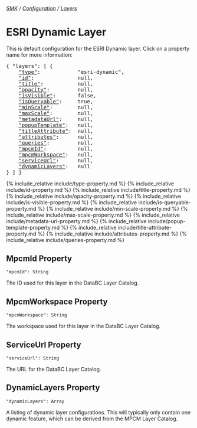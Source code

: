 ###### [SMK](../../..) / [Configuration](..) / [Layers](.)

# ESRI Dynamic Layer

This is default configuration for the ESRI Dynamic layer.
Click on a property name for more information:
<pre>
{ "layers": [ {
    <a href="#type-property"            >"type"</a>:            "esri-dynamic",
    <a href="#id-property"              >"id"</a>:              null,
    <a href="#title-property"           >"title"</a>:           null,
    <a href="#opacity-property"         >"opacity"</a>:         null,
    <a href="#isvisible-property"       >"isVisible"</a>:       false,
    <a href="#isqueryable-property"     >"isQueryable"</a>:     true,
    <a href="#minscale-property"        >"minScale"</a>:        null,
    <a href="#maxscale-property"        >"maxScale"</a>:        null,
    <a href="#metadataurl-property"     >"metadataUrl"</a>:     null,
    <a href="#popuptemplate-property"   >"popupTemplate"</a>:   null,
    <a href="#titleattribute-property"  >"titleAttribute"</a>:  null,
    <a href="#attributes-property"      >"attributes"</a>:      null,
    <a href="#queries-property"         >"queries"</a>:         null,
    <a href="#mpcmid-property"          >"mpcmId"</a>:          null,
    <a href="#mpcmworkspace-property"   >"mpcmWorkspace"</a>:   null,
    <a href="#serviceurl-property"      >"serviceUrl"</a>:      null,
    <a href="#dynamiclayers-property"   >"dynamicLayers"</a>:   null
} ] }
</pre>

{% include_relative include/type-property.md %}
{% include_relative include/id-property.md %}
{% include_relative include/title-property.md %}
{% include_relative include/opacity-property.md %}
{% include_relative include/is-visible-property.md %}
{% include_relative include/is-queryable-property.md %}
{% include_relative include/min-scale-property.md %}
{% include_relative include/max-scale-property.md %}
{% include_relative include/metadata-url-property.md %}
{% include_relative include/popup-template-property.md %}
{% include_relative include/title-attribute-property.md %}
{% include_relative include/attributes-property.md %}
{% include_relative include/queries-property.md %}

## MpcmId Property
`"mpcmId": String`

The ID used for this layer in the DataBC Layer Catalog.


## MpcmWorkspace Property
`"mpcmWorkspace": String`

The workspace used for this layer in the DataBC Layer Catalog.


## ServiceUrl Property
`"serviceUrl": String`

The URL for the DataBC Layer Catalog.


## DynamicLayers Property
`"dynamicLayers": Array`

A listing of dynamic layer configurations.
This will typically only contain one dynamic feature, which can be derived from the MPCM Layer Catalog.




